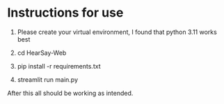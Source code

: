 # Instructions for use

1. Please create your virtual environment, I found that python 3.11 works best

2. cd HearSay-Web

3. pip install -r requirements.txt

4. streamlit run main.py

After this all should be working as intended.
